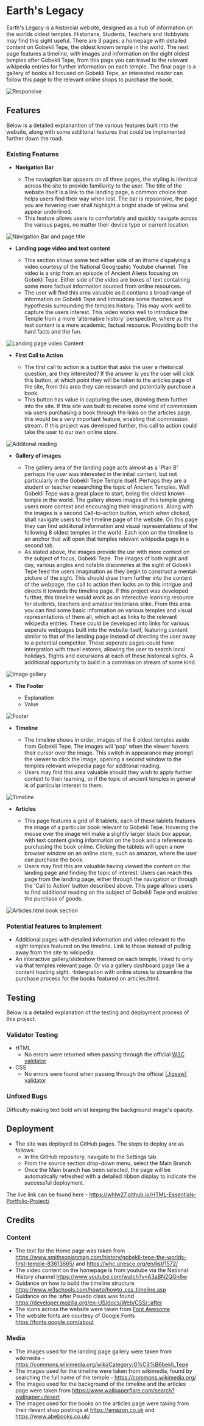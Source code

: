  # Earth's Legacy
Earth's Legacy is a historcial website, designed as a hub of information on the worlds oldest temples. Historians, Students, Teachers and Hobbyists may find this sight useful. 
There are 3 pages; a homepage with detailed content on Gobekli Tepe, the oldest known temple in the world. The next page features a timeline, with images and information on the eight oldest temples after Gobekli Tepe, from this page you can travel to the relevant wikipedia entries for further information on each temple. The final page is a gallery of books all focused on Gobekli Tepe, an interested reader can follow this page to the relevant online shops to purchase the book. 

![Responsive ](https://github.com/WHLW27/HTML-Essentials-Portfolio-Project/blob/main/assets/images/readme/Responsivemockup.png)

## Features 

Below is a detailed explanantion of the various features built into the website, along with some additonal features that could be implemented further down the road. 

### Existing Features

- __Navigation Bar__

  - The naviagtion bar appears on all three pages, the styling is identical across the site to provide familiarity to the user. The title of the website itself is a link to the landing page, a common choice that helps users find their way when lost. The bar is repsonsive, the page you are hovering over shall highlight a bright shade of yellow and appear underlined.
  - This feature allows users to comfortably and quickly navigate across the various pages, no matter their device type or current location. 

![Navigation Bar and page title](https://github.com/WHLW27/HTML-Essentials-Portfolio-Project/blob/main/assets/images/readme/navbar.png)

- __Landing page video and text content__

  - This section shows some text either side of an iframe dispalying a video courtesy of the National Geogrpahic Youtube channel. The video is a snip from an episode of Ancient Aliens focusing on Gobekli Tepe. Either side of the video are boxes of text containing some more factual information sourced from online resources. 
  - The user will find this area valuable as it contians a broad range of information on Gobekli Tepe and introudces some theories and hypothesis surrounding the temples history. This may work well to capture the users interest. This video works well to introduce the Temple from a more 'alternative history' perspective, where as the text content is a more academic, factual resource. Providing both the hard facts and the fun.

![Landing page video Content](https://github.com/WHLW27/HTML-Essentials-Portfolio-Project/blob/main/assets/images/readme/landingcontent.png)

- __First Call to Action__

  - The first call to action is a button that asks the user a rhetorical question, are they interested? If the answer is yes the user will click this button, at which point they will be taken to the articles page of the site, from this area they can research and potentially purchase a book.
  - This button has value in capturing the user, drawing them further into the site. If this site was built to receive some kind of commission via users purchasing a book through the links on the articles page, this would be a very important feature, enabling that commission stream. If this project was developed further, this call to action could take the user to our own online store. 

![Additonal reading](https://github.com/WHLW27/HTML-Essentials-Portfolio-Project/blob/main/assets/images/readme/ctaone.png)

- __Gallery of images__

  - The gallery area of the landing page acts almost as a 'Plan B' perhaps the user was interested in the initail content, but not particularly in the Gobekli Tepe Temple itself. Perhaps they are a student or teacher researching the topic of Ancient Temples. Well Gobekli Tepe was a great place to start, being the oldest known temple in the world. The gallery shows images of this temple giving users more context and encouraging their imaginations. Along with the images is a second Call-to-action button, which when clicked, shall navigate users to the timeline page of the website. On this page they can find addiitonal information and visual representations of the following 8 oldest temples in the world. Each icon on the timeline is an anchor that will open that temples relevant wikipedia page in a second tab.
  - As stated above, the images provide the usr with more context on the subject of focus, Gobekli Tepe. The images of both night and day, various angles and notable discoveries at the sight of Gobekli Tepe feed the users imagination as they begin to construct a mental-picture of the sight. This should draw them further into the content of the webpage, the call to action then locks on to this intrigue and directs it towards the timeline page. If this project was developed further, this timeline would work as an interective learning resource for students, teachers and amateur historians alike. From this area you can find some basic information on various temples and visual representations of them all, which act as links to the relevant wikipedia entries. These could be developed into links for various seperate webpages built into the website itself, featuring content similar to that of the landing page instead of directing the user away to a potential competitor. These seperate pages could have intergration with travel estores, allowing the user to search local holidays, flights and excursions at each of these historical sights. A additional opportunity to build in a commission stream of some kind. 
  
![Image gallery](https://github.com/WHLW27/HTML-Essentials-Portfolio-Project/blob/main/assets/images/readme/gallery.png)

- __The Footer__ 

  - Explanation
  - Value

![Footer](https://github.com/WHLW27/HTML-Essentials-Portfolio-Project/blob/main/assets/images/readme/footer.png)

- __Timeline__

  - The timeline shows in order, images of the 8 oldest temples aside from Gobekli Tepe. The images will 'pop' when the viewer hovers their cursor over the image. This switch in appearance may prompt the viewer to click the image, opening a second window to the temples relevant wikipedia page for additonal reading. 
  - Users may find this area valuable should they wish to apply further context to their learning, or if the topic of ancient temples in general is of particular interest to them.

![Timeline](https://github.com/WHLW27/HTML-Essentials-Portfolio-Project/blob/main/assets/images/readme/timline.png)

- __Articles__

  - This page features a grid of 8 tablets, each of these tablets features the image of a particular book relevant to Gobekli Tepe. Hovering the mouse over the image will make a slightly larger black box appear, with text content giving information on the book and a reference to purchasing the book online. Clicking the tablets will open a new browser window on an online store, such as amazon, where the user can purchase the book. 
  - Users may find this are valuable having viewed the content on the landing page and finding the topic of interest. Users can reach this page from the landing page, either through the navigation or through the 'Call to Action' button described above. This page allows users to find additional reading on the subject of Gobekli Tepe and enables the purchase of goods. 

![Articles.html book section](https://github.com/WHLW27/HTML-Essentials-Portfolio-Project/blob/main/assets/images/readme/articles.png)

### Potential features to Implement

- Additional pages with detailed information and video relevant to the eight temples featured on the timeline. Link to those instead of pulling away from the site to wikipedia. 
- An interactive gallery/slideshow themed on each temple, linked to only via that temples relevant page. Or via a gallery dashboard page like a content hosting sight.
-Intergration with online stores to streamline the purchase process for the books featured on articles.html.

## Testing 

Below is a detailed explanation of the testing and deployment process of this project.


### Validator Testing 

- HTML
  - No errors were returned when passing through the official [W3C validator]()
- CSS
  - No errors were found when passing through the official [(Jigsaw) validator]()

### Unfixed Bugs

Difficulty making text bold whilst keeping the background image's opacity. 

## Deployment

- The site was deployed to GitHub pages. The steps to deploy are as follows: 
  - In the GitHub repository, navigate to the Settings tab 
  - From the source section drop-down menu, select the Main Branch
  - Once the Main branch has been selected, the page will be automatically refreshed with a detailed ribbon display to indicate the successful deployment. 

The live link can be found here - https://whlw27.github.io/HTML-Essentials-Portfolio-Project/


## Credits  

### Content 

- The text for the Home page was taken from https://www.smithsonianmag.com/history/gobekli-tepe-the-worlds-first-temple-83613665/ and https://whc.unesco.org/en/list/1572/
- The video content on the homepage is from youtube via the National History channel https://www.youtube.com/watch?v=A3aBN2QGn6w
- Guidance on how to build the timeline structure https://www.w3schools.com/howto/howto_css_timeline.asp
- Guidance on the :after Psuedo class was found https://developer.mozilla.org/en-US/docs/Web/CSS/::after
- The icons across the website were taken from [Font Awesome](https://fontawesome.com/)
- The website fonts are courtesy of Google Fonts https://fonts.google.com/about

### Media

- The images used for the landing page gallery were taken from wikimedia - https://commons.wikimedia.org/wiki/Category:G%C3%B6bekli_Tepe
- The images used for the timeline were taken from wikimedia, found by searching the full name of the temple - https://commons.wikimedia.org/
- The images used for the background of the timeline and the articles page were taken from https://www.wallpaperflare.com/search?wallpaper=desert
- The images used for the books on the articles page were taking from their rlevant shop postings at https://amazon.co.uk and https://www.abebooks.co.uk/ 